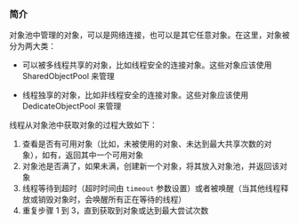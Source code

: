 ### 简介

对象池中管理的对象，可以是网络连接，也可以是其它任意对象。在这里，对象被分为两大类：

* 可以被多线程共享的对象，比如线程安全的连接对象。这些对象应该使用 SharedObjectPool 来管理

* 线程独享的对象，比如非线程安全的连接对象。这些对象应该使用 DedicateObjectPool 来管理

线程从对象池中获取对象的过程大致如下：

1. 查看是否有可用对象（比如，未被使用的对象、未达到最大共享次数的对象），如有，返回其中一个可用对象
2. 对象池是否满了，如果未满，创建新一个对象，将其放入对象池，并返回该对象
3. 线程等待到超时（超时时间由 `timeout` 参数设置）或者被唤醒（当其他线程释放或销毁对象时，会唤醒所有正在等待的线程）
4. 重复步骤 1 到 3，直到获取到对象或达到最大尝试次数

